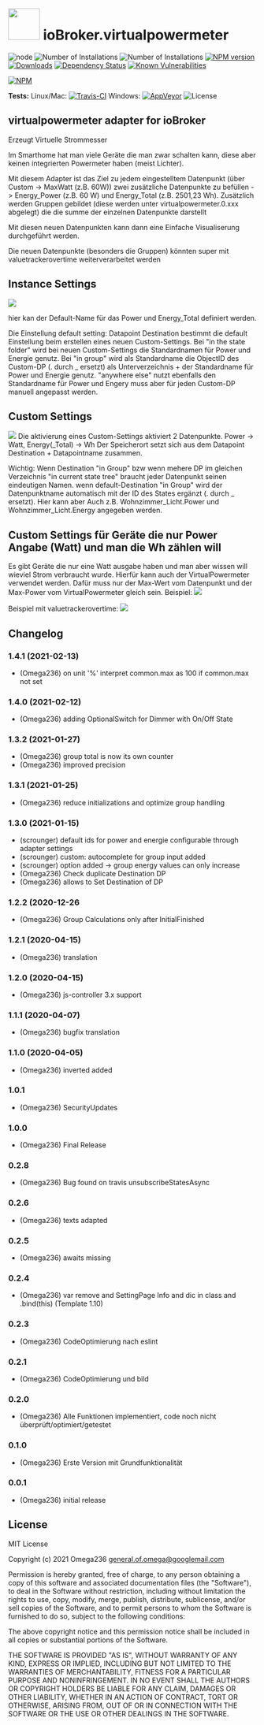 <h1>
	<img src="admin/virtualpowermeter.png" width="64"/>
	ioBroker.virtualpowermeter
</h1>

![node](https://img.shields.io/node/v/iobroker.virtualpowermeter.svg)
![Number of Installations](http://iobroker.live/badges/virtualpowermeter-installed.svg) ![Number of Installations](http://iobroker.live/badges/virtualpowermeter-stable.svg) [![NPM version](http://img.shields.io/npm/v/iobroker.virtualpowermeter.svg)](https://www.npmjs.com/package/iobroker.virtualpowermeter)
[![Downloads](https://img.shields.io/npm/dm/iobroker.virtualpowermeter.svg)](https://www.npmjs.com/package/iobroker.virtualpowermeter)
[![Dependency Status](https://img.shields.io/david/Omega236/iobroker.virtualpowermeter.svg)](https://david-dm.org/Omega236/iobroker.virtualpowermeter)
[![Known Vulnerabilities](https://snyk.io/test/github/Omega236/ioBroker.virtualpowermeter/badge.svg)](https://snyk.io/test/github/Omega236/ioBroker.virtualpowermeter)

[![NPM](https://nodei.co/npm/iobroker.virtualpowermeter.png?downloads=true)](https://nodei.co/npm/iobroker.virtualpowermeter/)

**Tests:** Linux/Mac: [![Travis-CI](http://img.shields.io/travis/Omega236/ioBroker.virtualpowermeter/master.svg)](https://travis-ci.org/Omega236/ioBroker.virtualpowermeter)
Windows: [![AppVeyor](https://ci.appveyor.com/api/projects/status/github/Omega236/ioBroker.virtualpowermeter?branch=master&svg=true)](https://ci.appveyor.com/project/Omega236/ioBroker-virtualpowermeter/)
![License](https://img.shields.io/npm/l/iobroker.virtualpowermeter.svg)
## virtualpowermeter adapter for ioBroker

Erzeugt Virtuelle Strommesser

Im Smarthome hat man viele Geräte die man zwar schalten kann, diese aber keinen integrierten Powermeter haben (meist Lichter).

Mit diesem Adapter ist das Ziel zu jedem eingestelltem Datenpunkt (über Custom -> MaxWatt (z.B. 60W)) zwei zusätzliche Datenpunkte zu befüllen -> Energy_Power (z.B. 60 W) und Energy_Total (z.B. 2501,23 Wh). 
Zusätzlich werden Gruppen gebildet (diese werden unter virtualpowermeter.0.xxx abgelegt) die die summe der einzelnen Datenpunkte darstellt

Mit diesen neuen Datenpunkten kann dann eine Einfache Visualiserung durchgeführt werden.

Die neuen Datenpunkte (besonders die Gruppen) könnten super mit valuetrackerovertime weiterverarbeitet werden

## Instance Settings

<img src="admin/InstanceSettings.PNG" />

hier kan der Default-Name für das Power und Energy_Total definiert werden.


Die Einstellung default setting: Datapoint Destination bestimmt die default Einstellung beim erstellen eines neuen Custom-Settings. Bei "in the state folder" wird bei neuen Custom-Settings die Standardnamen für Power und Energie genutz. Bei "in group" wird als Standardname die ObjectID des Custom-DP (. durch _ ersetzt) als Unterverzeichnis + der Standardname für Power und Energie genutz. "anywhere else" nutzt ebenfalls den Standardname für Power und Engery muss aber für jeden Custom-DP manuell angepasst werden.


## Custom Settings 
<img src="admin/DatapointSample.PNG" />
Die aktivierung eines Custom-Settings aktiviert 2 Datenpunkte. Power -> Watt, Energy(_Total) -> Wh
Der Speicherort setzt sich aus dem Datapoint Destination + Datapointname zusammen.

Wichtig: Wenn Destination "in Group" bzw wenn mehere DP im gleichen Verzeichnis "in current state tree" braucht jeder Datenpunkt seinen eindeutigen Namen. wenn default-Destination "in Group" wird der Datenpunktname automatisch mit der ID des States ergänzt (. durch _ ersetzt). Hier kann aber Auch z.B. Wohnzimmer_Licht.Power und Wohnzimmer_Licht.Energy angegeben werden.

## Custom Settings für Geräte die nur Power Angabe (Watt) und man die Wh zählen will

Es gibt Geräte die nur eine Watt ausgabe haben und man aber wissen will wieviel Strom verbraucht wurde.
Hierfür kann auch der VirtualPowermeter verwendet werden. Dafür muss nur der Max-Wert vom Datenpunkt und der Max-Power vom VirtualPowermeter gleich sein.
Beispiel:
<img src="BeispielPowerToEnergy.png">



Beispiel mit valuetrackerovertime:
<img src="MeinBeispiel2.jpg" />


## Changelog
### 1.4.1 (2021-02-13)
* (Omega236) on unit '%' interpret common.max as 100 if common.max not set
### 1.4.0 (2021-02-12)
* (Omega236) adding OptionalSwitch for Dimmer with On/Off State
### 1.3.2 (2021-01-27)
* (Omega236) group total is now its own counter
* (Omega236) improved precision
### 1.3.1 (2021-01-25)
* (Omega236) reduce initializations and optimize group handling
### 1.3.0 (2021-01-15)
* (scrounger) default ids for power and energie configurable through adapter settings
* (scrounger) custom: autocomplete for group input added
* (scrounger) option added -> group energy values can only increase 
* (Omega236) Check duplicate Destination DP
* (Omega236) allows to Set Destination of DP
### 1.2.2 (2020-12-26
* (Omega236) Group Calculations only after InitialFinished
### 1.2.1 (2020-04-15)
* (Omega236) translation
### 1.2.0 (2020-04-15)
* (Omega236) js-controller 3.x support
### 1.1.1 (2020-04-07)
* (Omega236) bugfix translation
### 1.1.0 (2020-04-05)
* (Omega236) inverted added
### 1.0.1
* (Omega236) SecurityUpdates
### 1.0.0
* (Omega236) Final Release
### 0.2.8
* (Omega236) Bug found on travis unsubscribeStatesAsync
### 0.2.6
* (Omega236) texts adapted
### 0.2.5
* (Omega236) awaits missing
### 0.2.4
* (Omega236) var remove and SettingPage Info and dic in class and .bind(this) (Template 1.10)
### 0.2.3
* (Omega236) CodeOptimierung nach eslint
### 0.2.1
* (Omega236) CodeOptimierung und bild
### 0.2.0
* (Omega236) Alle Funktionen implementiert, code noch nicht überprüft/optimiert/getestet
### 0.1.0
* (Omega236) Erste Version mit Grundfunktionalität
### 0.0.1
* (Omega236) initial release

## License
MIT License

Copyright (c) 2021 Omega236 general.of.omega@googlemail.com

Permission is hereby granted, free of charge, to any person obtaining a copy
of this software and associated documentation files (the "Software"), to deal
in the Software without restriction, including without limitation the rights
to use, copy, modify, merge, publish, distribute, sublicense, and/or sell
copies of the Software, and to permit persons to whom the Software is
furnished to do so, subject to the following conditions:

The above copyright notice and this permission notice shall be included in all
copies or substantial portions of the Software.

THE SOFTWARE IS PROVIDED "AS IS", WITHOUT WARRANTY OF ANY KIND, EXPRESS OR
IMPLIED, INCLUDING BUT NOT LIMITED TO THE WARRANTIES OF MERCHANTABILITY,
FITNESS FOR A PARTICULAR PURPOSE AND NONINFRINGEMENT. IN NO EVENT SHALL THE
AUTHORS OR COPYRIGHT HOLDERS BE LIABLE FOR ANY CLAIM, DAMAGES OR OTHER
LIABILITY, WHETHER IN AN ACTION OF CONTRACT, TORT OR OTHERWISE, ARISING FROM,
OUT OF OR IN CONNECTION WITH THE SOFTWARE OR THE USE OR OTHER DEALINGS IN THE
SOFTWARE.
